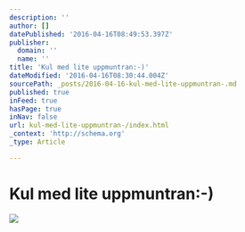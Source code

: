 ```yaml
---
description: ''
author: []
datePublished: '2016-04-16T08:49:53.397Z'
publisher:
  domain: ''
  name: ''
title: 'Kul med lite uppmuntran:-)'
dateModified: '2016-04-16T08:30:44.004Z'
sourcePath: _posts/2016-04-16-kul-med-lite-uppmuntran-.md
published: true
inFeed: true
hasPage: true
inNav: false
url: kul-med-lite-uppmuntran-/index.html
_context: 'http://schema.org'
_type: Article

---
```

# Kul med lite uppmuntran:-)
![](https://the-grid-user-content.s3-us-west-2.amazonaws.com/ea4b04e4-e86a-4bbf-bd24-6c7682179ff8.png)